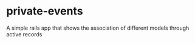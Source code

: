 
# private-events
A simple rails app that shows the association of different models through active records

